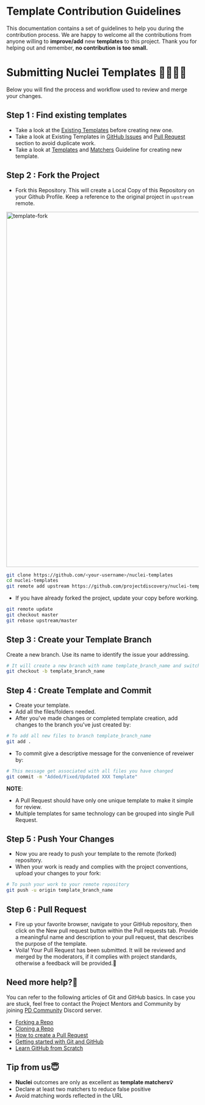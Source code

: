 # Template Contribution Guidelines

This documentation contains a set of guidelines to help you during the contribution process. 
We are happy to welcome all the contributions from anyone willing to **improve/add** new **templates** to this project. 
Thank you for helping out and remember, **no contribution is too small.**

# Submitting Nuclei Templates 👩‍💻👨‍💻

Below you will find the process and workflow used to review and merge your changes.

## Step 1 : Find existing templates

- Take a look at the [Existing Templates](https://github.com/projectdiscovery/nuclei-templates) before creating new one.
- Take a look at Existing Templates in [GitHub Issues](https://github.com/projectdiscovery/nuclei-templates/issues) and [Pull Request](https://github.com/projectdiscovery/nuclei-templates/pulls) section to avoid duplicate work.
- Take a look at [Templates](https://nuclei.projectdiscovery.io/templating-guide/) and [Matchers](https://github.com/projectdiscovery/nuclei-templates/wiki/Unique-Template-Matchers) Guideline for creating new template.

## Step 2 : Fork the Project

- Fork this Repository. This will create a Local Copy of this Repository on your Github Profile. Keep a reference to the original project in `upstream` remote.

<img width="928" alt="template-fork" src="https://user-images.githubusercontent.com/8293321/124467966-2afde200-ddb6-11eb-835f-8f8fc2fabedb.png">

```sh
git clone https://github.com/<your-username>/nuclei-templates
cd nuclei-templates
git remote add upstream https://github.com/projectdiscovery/nuclei-templates
```

- If you have already forked the project, update your copy before working.

```sh
git remote update
git checkout master
git rebase upstream/master
```

## Step 3 : Create your Template Branch

Create a new branch. Use its name to identify the issue your addressing.

```sh
# It will create a new branch with name template_branch_name and switch to that branch
git checkout -b template_branch_name
```

## Step 4 : Create Template and Commit
- Create your template.
- Add all the files/folders needed.
- After you've made changes or completed template creation, add changes to the branch you've just created by:

```sh
# To add all new files to branch template_branch_name
git add .
```

- To commit give a descriptive message for the convenience of reveiwer by:

```sh
# This message get associated with all files you have changed
git commit -m "Added/Fixed/Updated XXX Template"
```

**NOTE**: 

- A Pull Request should have only one unique template to make it simple for review.
- Multiple templates for same technology can be grouped into single Pull Request. 


## Step 5 : Push Your Changes

- Now you are ready to push your template to the remote (forked) repository.
- When your work is ready and complies with the project conventions, upload your changes to your fork:

```sh
# To push your work to your remote repository
git push -u origin template_branch_name
```

## Step 6 : Pull Request

- Fire up your favorite browser, navigate to your GitHub repository, then click on the New pull request button within the Pull requests tab. Provide a meaningful name and description to your pull request, that describes the purpose of the template.
- Voila! Your Pull Request has been submitted. It will be reviewed and merged by the moderators, if it complies with project standards, otherwise a feedback will be provided.🥳

## Need more help?🤔

You can refer to the following articles of Git and GitHub basics. In case you are stuck, feel free to contact the Project Mentors and Community by joining [PD Community](https://discord.gg/projectdiscovery) Discord server.

- [Forking a Repo](https://help.github.com/en/github/getting-started-with-github/fork-a-repo)
- [Cloning a Repo](https://help.github.com/en/desktop/contributing-to-projects/creating-an-issue-or-pull-request)
- [How to create a Pull Request](https://opensource.com/article/19/7/create-pull-request-github)
- [Getting started with Git and GitHub](https://towardsdatascience.com/getting-started-with-git-and-github-6fcd0f2d4ac6)
- [Learn GitHub from Scratch](https://lab.github.com/githubtraining/introduction-to-github)


## Tip from us😇

- **Nuclei** outcomes are only as excellent as **template matchers💡**
- Declare at least two matchers to reduce false positive
- Avoid matching words reflected in the URL

